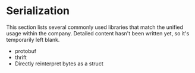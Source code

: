 <!--
SPDX-FileCopyrightText: 2021 Shuai Zhang

SPDX-License-Identifier: CC-BY-NC-ND-4.0
-->

# Serialization

This section lists several commonly used libraries that match the unified usage within the company. Detailed content hasn't been written yet, so it's temporarily left blank.

- protobuf
- thrift
- Directly reinterpret bytes as a struct
